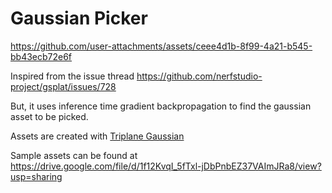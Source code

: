 # Gaussian Picker


https://github.com/user-attachments/assets/ceee4d1b-8f99-4a21-b545-bb43ecb72e6f


Inspired from the issue thread https://github.com/nerfstudio-project/gsplat/issues/728

But, it uses inference time gradient backpropagation to find the gaussian asset to be picked.

Assets are created with [Triplane Gaussian](https://github.com/VAST-AI-Research/TriplaneGaussian.git)

Sample assets can be found at https://drive.google.com/file/d/1f12KvqI_5fTxl-jDbPnbEZ37VAImJRa8/view?usp=sharing
